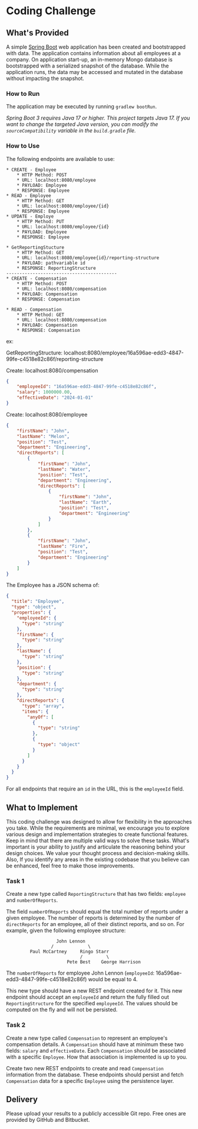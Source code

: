 # Coding Challenge
## What's Provided
A simple [Spring Boot](https://projects.spring.io/spring-boot/) web application has been created and bootstrapped with data. The application contains 
information about all employees at a company. On application start-up, an in-memory Mongo database is bootstrapped with 
a serialized snapshot of the database. While the application runs, the data may be accessed and mutated in the database 
without impacting the snapshot.

### How to Run
The application may be executed by running `gradlew bootRun`.

*Spring Boot 3 requires Java 17 or higher. This project targets Java 17. If you want to change the targeted Java 
version, you can modify the `sourceCompatibility` variable in the `build.gradle` file.*

### How to Use
The following endpoints are available to use:
```
* CREATE - Employee
    * HTTP Method: POST 
    * URL: localhost:8080/employee
    * PAYLOAD: Employee
    * RESPONSE: Employee
* READ - Employee
    * HTTP Method: GET 
    * URL: localhost:8080/employee/{id}
    * RESPONSE: Employee
* UPDATE - Employe
    * HTTP Method: PUT 
    * URL: localhost:8080/employee/{id}
    * PAYLOAD: Employee
    * RESPONSE: Employee

* GetReportingStucture
    * HTTP Method: GET 
    * URL: localhost:8080/employee{id}/reporting-structure
    * PAYLOAD: pathvariable id
    * RESPONSE: ReportingStructure
------------------------------------------
* CREATE - Compensation
    * HTTP Method: POST 
    * URL: localhost:8080/compensation
    * PAYLOAD: Compensation
    * RESPONSE: Compensation

* READ - Compensation
    * HTTP Method: GET
    * URL: localhost:8080/compensation
    * PAYLOAD: Compensation
    * RESPONSE: Compensation
```
ex:

GetReportingStructure: localhost:8080/employee/16a596ae-edd3-4847-99fe-c4518e82c86f/reporting-structure

Create: localhost:8080/compensation

```json
{
    "employeeId": "16a596ae-edd3-4847-99fe-c4518e82c86f",
    "salary": 1000000.00,
    "effectiveDate": "2024-01-01"
}

```

Create: localhost:8080/employee
```json
{
	"firstName": "John",
	"lastName": "Melon",
	"position": "Test",
	"department": "Engineering",
	"directReports": [
		{
			"firstName": "John",
			"lastName": "Water",
			"position": "Test",
			"department": "Engineering",
			"directReports": [
				{
					"firstName": "John",
					"lastName": "Earth",
					"position": "Test",
					"department": "Engineering"
				}
			]
		},
		{
			"firstName": "John",
			"lastName": "Fire",
			"position": "Test",
			"department": "Engineering"
		}
	]
}
```
The Employee has a JSON schema of:
```json
{
  "title": "Employee",
  "type": "object",
  "properties": {
    "employeeId": {
      "type": "string"
    },
    "firstName": {
      "type": "string"
    },
    "lastName": {
      "type": "string"
    },
    "position": {
      "type": "string"
    },
    "department": {
      "type": "string"
    },
    "directReports": {
      "type": "array",
      "items": {
        "anyOf": [
          {
            "type": "string"
          },
          {
            "type": "object"
          }
        ]
      }
    }
  }
}
```
For all endpoints that require an `id` in the URL, this is the `employeeId` field.

## What to Implement
This coding challenge was designed to allow for flexibility in the approaches you take. While the requirements are 
minimal, we encourage you to explore various design and implementation strategies to create functional features. Keep in
mind that there are multiple valid ways to solve these tasks. What's important is your ability to justify and articulate
the reasoning behind your design choices. We value your thought process and decision-making skills. Also, If you 
identify any areas in the existing codebase that you believe can be enhanced, feel free to make those improvements.

### Task 1
Create a new type called `ReportingStructure` that has two fields: `employee` and `numberOfReports`.

The field `numberOfReports` should equal the total number of reports under a given employee. The number of reports is 
determined by the number of `directReports` for an employee, all of their distinct reports, and so on. For example,
given the following employee structure:
```
                   John Lennon
                 /             \
         Paul McCartney     Ringo Starr
                            /         \
                       Pete Best    George Harrison
```
The `numberOfReports` for employee John Lennon (`employeeId`: 16a596ae-edd3-4847-99fe-c4518e82c86f) would be equal to 4.

This new type should have a new REST endpoint created for it. This new endpoint should accept an `employeeId` and return
the fully filled out `ReportingStructure` for the specified `employeeId`. The values should be computed on the fly and 
will not be persisted.

### Task 2
Create a new type called `Compensation` to represent an employee's compensation details. A `Compensation` should have at 
minimum these two fields: `salary` and `effectiveDate`. Each `Compensation` should be associated with a specific 
`Employee`. How that association is implemented is up to you.

Create two new REST endpoints to create and read `Compensation` information from the database. These endpoints should 
persist and fetch `Compensation` data for a specific `Employee` using the persistence layer.

## Delivery
Please upload your results to a publicly accessible Git repo. Free ones are provided by GitHub and Bitbucket.

